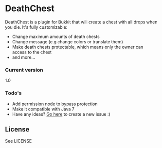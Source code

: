 # DeathChest

DeathChest is a plugin for Bukkit that will create a chest with all drops when you die.
It's fully customizable:

- Change maximum amounts of death chests
- Change message (e.g change colors or translate them)
- Make death chests protectable, which means only the owner can access to the chest
- and more...

### Current version
1.0
### Todo's

 - Add permission node to bypass protection
 - Make it compatible with Java 7
 - Have any ideas? [Go here](https://github.com/KaskadekingDE/DeathChest/issues/new "New Issue - DeathChest") to create a new issue :)

License
----
See LICENSE